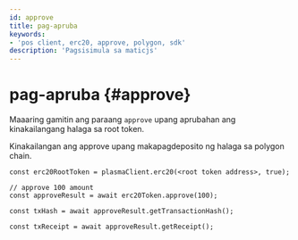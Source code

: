 ```yaml
---
id: approve
title: pag-apruba
keywords:
- 'pos client, erc20, approve, polygon, sdk'
description: 'Pagsisimula sa maticjs'
---
```


# pag-apruba {#approve}

Maaaring gamitin ang paraang `approve` upang aprubahan ang kinakailangang halaga sa root token.

Kinakailangan ang approve upang makapagdeposito ng halaga sa polygon chain.

```
const erc20RootToken = plasmaClient.erc20(<root token address>, true);

// approve 100 amount
const approveResult = await erc20Token.approve(100);

const txHash = await approveResult.getTransactionHash();

const txReceipt = await approveResult.getReceipt();

```

